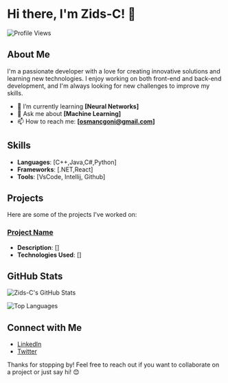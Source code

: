 # Hi there, I'm Zids-C! 👋

![Profile Views](https://komarev.com/ghpvc/?username=Zids-C&color=blue)

## About Me

I'm a passionate developer with a love for creating innovative solutions and learning new technologies. I enjoy working on both front-end and back-end development, and I'm always looking for new challenges to improve my skills.

- 🌱 I’m currently learning **[Neural Networks]**
- 💬 Ask me about **[Machine Learning]**
- 📫 How to reach me: **[osmancgoni@gmail.com]**

## Skills

- **Languages**: [C++,Java,C#,Python] 
- **Frameworks**: [.NET,React]
- **Tools**: [VsCode, Intellij, Github]

## Projects

Here are some of the projects I've worked on:


### [Project Name](link-to-project)
- **Description**: []
- **Technologies Used**: []

## GitHub Stats

![Zids-C's GitHub Stats](https://github-readme-stats.vercel.app/api?username=Zids-C&show_icons=true&theme=radical)

![Top Languages](https://github-readme-stats.vercel.app/api/top-langs/?username=Zids-C&layout=compact&theme=radical)

## Connect with Me

- [LinkedIn](https://www.linkedin.com/in/osman-goni-82172321a/)
- [Twitter](https://x.com/Osman_tweets_?t=AMgxPofPxi982cvUXpYgBA&s=09)

Thanks for stopping by! Feel free to reach out if you want to collaborate on a project or just say hi! 😊

